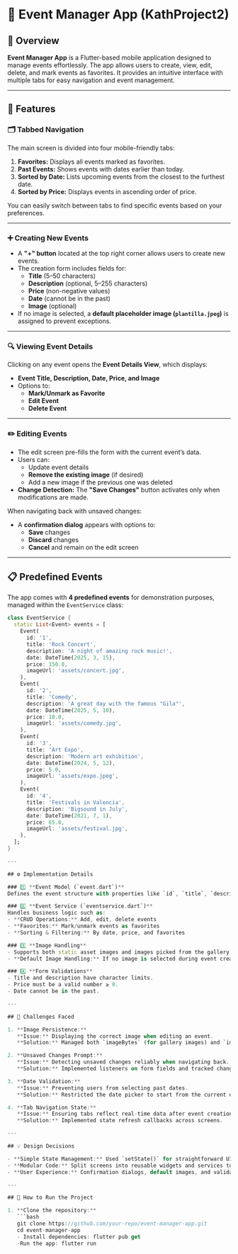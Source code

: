 # 🎯 Event Manager App (KathProject2)

## 📱 Overview

**Event Manager App** is a Flutter-based mobile application designed to manage events effortlessly. The app allows users to create, view, edit, delete, and mark events as favorites. It provides an intuitive interface with multiple tabs for easy navigation and event management.

---

## 🚀 Features

### 🗂️ **Tabbed Navigation**

The main screen is divided into four mobile-friendly tabs:
1. **Favorites:** Displays all events marked as favorites.
2. **Past Events:** Shows events with dates earlier than today.
3. **Sorted by Date:** Lists upcoming events from the closest to the furthest date.
4. **Sorted by Price:** Displays events in ascending order of price.

You can easily switch between tabs to find specific events based on your preferences.

---

### ➕ **Creating New Events**

- A **"+" button** located at the top right corner allows users to create new events.
- The creation form includes fields for:
  - **Title** (5–50 characters)
  - **Description** (optional, 5–255 characters)
  - **Price** (non-negative values)
  - **Date** (cannot be in the past)
  - **Image** (optional)
- If no image is selected, a **default placeholder image (`plantilla.jpeg`)** is assigned to prevent exceptions.

---

### 🔍 **Viewing Event Details**

Clicking on any event opens the **Event Details View**, which displays:
- **Event Title, Description, Date, Price, and Image**
- Options to:
  - **Mark/Unmark as Favorite**
  - **Edit Event**
  - **Delete Event**

---

### ✏️ **Editing Events**

- The edit screen pre-fills the form with the current event’s data.
- Users can:
  - Update event details
  - **Remove the existing image** (if desired)
  - Add a new image if the previous one was deleted
- **Change Detection:** The **"Save Changes"** button activates only when modifications are made.

When navigating back with unsaved changes:
- A **confirmation dialog** appears with options to:
  - **Save** changes
  - **Discard** changes
  - **Cancel** and remain on the edit screen

---

## 📋 Predefined Events

The app comes with **4 predefined events** for demonstration purposes, managed within the `EventService` class:

```dart
class EventService {
  static List<Event> events = [
    Event(
      id: '1',
      title: 'Rock Concert',
      description: 'A night of amazing rock music!',
      date: DateTime(2025, 3, 15),
      price: 150.0,
      imageUrl: 'assets/concert.jpg',
    ),
    Event(
      id: '2',
      title: 'Comedy',
      description: 'A great day with the famous "Gila"',
      date: DateTime(2025, 5, 10),
      price: 10.0,
      imageUrl: 'assets/comedy.jpg',
    ),
    Event(
      id: '3',
      title: 'Art Expo',
      description: 'Modern art exhibition',
      date: DateTime(2024, 5, 12),
      price: 5.0,
      imageUrl: 'assets/expo.jpeg',
    ),
    Event(
      id: '4',
      title: 'Festivals in Valencia',
      description: 'Bigsound in July',
      date: DateTime(2021, 7, 1),
      price: 65.0,
      imageUrl: 'assets/festival.jpg',
    ),
  ];
}

---

## ⚙️ Implementation Details

### 1️⃣ **Event Model (`event.dart`)**
Defines the event structure with properties like `id`, `title`, `description`, `date`, `price`, `imageUrl`, and `imageBytes` (for dynamically uploaded images).

### 2️⃣ **Event Service (`eventservice.dart`)**
Handles business logic such as:
- **CRUD Operations:** Add, edit, delete events
- **Favorites:** Mark/unmark events as favorites
- **Sorting & Filtering:** By date, price, and favorites

### 3️⃣ **Image Handling**
- Supports both static asset images and images picked from the gallery.
- **Default Image Handling:** If no image is selected during event creation, `plantilla.jpeg` is used to prevent null exceptions.

### 4️⃣ **Form Validations**
- Title and description have character limits.
- Price must be a valid number ≥ 0.
- Date cannot be in the past.

---

## 🚧 Challenges Faced

1. **Image Persistence:**  
   **Issue:** Displaying the correct image when editing an event.  
   **Solution:** Managed both `imageBytes` (for gallery images) and `imageUrl` (for asset images), ensuring proper rendering.

2. **Unsaved Changes Prompt:**  
   **Issue:** Detecting unsaved changes reliably when navigating back.  
   **Solution:** Implemented listeners on form fields and tracked changes in images and dates.

3. **Date Validation:**  
   **Issue:** Preventing users from selecting past dates.  
   **Solution:** Restricted the date picker to start from the current date.

4. **Tab Navigation State:**  
   **Issue:** Ensuring tabs reflect real-time data after event creation or deletion.  
   **Solution:** Implemented state refresh callbacks across screens.

---

## 💡 Design Decisions

- **Simple State Management:** Used `setState()` for straightforward UI updates.
- **Modular Code:** Split screens into reusable widgets and services to maintain clean code.
- **User Experience:** Confirmation dialogs, default images, and validation feedback improve app reliability and user satisfaction.

---

## 🚀 How to Run the Project

1. **Clone the repository:**
   ```bash
   git clone https://github.com/your-repo/event-manager-app.git
   cd event-manager-app
   - Install dependencies: flutter pub get
   -Run the app: flutter run


